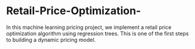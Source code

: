 # Retail-Price-Optimization-
In this machine learning pricing project, we implement a retail price optimization algorithm using regression trees. This is one of the first steps to building a dynamic pricing model.
